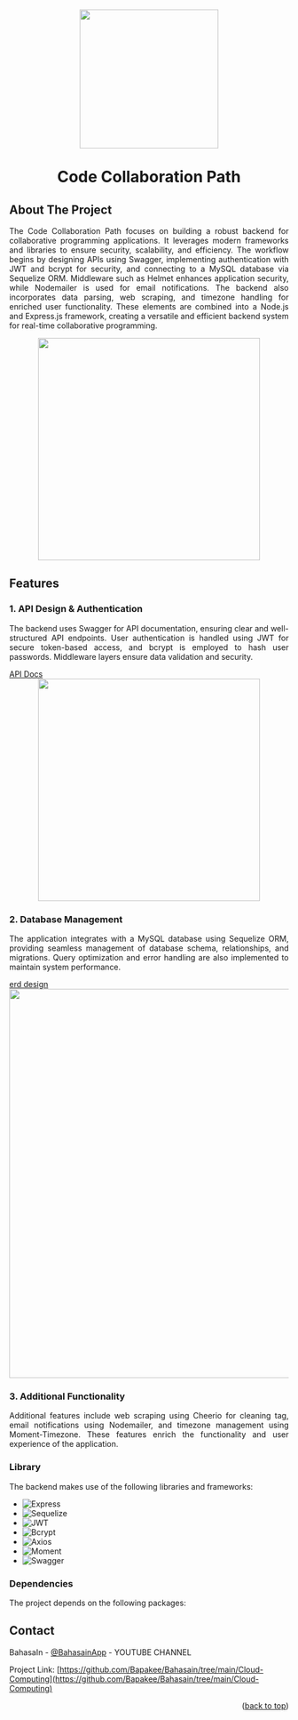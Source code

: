 <h1 align="center">
  <img align="center" src="https://storage.googleapis.com/bahasain-443714-resource-bucket/bahsain/logoBahasain.png"  width="250" height="250"></img>
<br><br>
Code Collaboration Path
</h1>

<!-- ABOUT THE PROJECT -->
## About The Project
<p align="justify">
The Code Collaboration Path focuses on building a robust backend for collaborative programming applications. It leverages modern frameworks and libraries to ensure security, scalability, and efficiency. The workflow begins by designing APIs using Swagger, implementing authentication with JWT and bcrypt for security, and connecting to a MySQL database via Sequelize ORM. Middleware such as Helmet enhances application security, while Nodemailer is used for email notifications. The backend also incorporates data parsing, web scraping, and timezone handling for enriched user functionality. These elements are combined into a Node.js and Express.js framework, creating a versatile and efficient backend system for real-time collaborative programming.
</p>

<div align="center">
  <img align="center" src="https://storage.googleapis.com/bahasain-443714-resource-bucket/bahsain/illustrasi.png"  max-width="600" height="400"></img>
</div>

## Features
### 1. API Design & Authentication
<p align="justify">
The backend uses Swagger for API documentation, ensuring clear and well-structured API endpoints. User authentication is handled using JWT for secure token-based access, and bcrypt is employed to hash user passwords. Middleware layers ensure data validation and security.
</p>
  <a href="https://backend-app-238480322773.asia-southeast2.run.app">API Docs</a>

<div align="center">
  <img align="center" src="https://storage.googleapis.com/bahasain-443714-resource-bucket/bahsain/fiture.png"  max-width="600" height="400"></img>
</div>

### 2. Database Management
<p align="justify">
The application integrates with a MySQL database using Sequelize ORM, providing seamless management of database schema, relationships, and migrations. Query optimization and error handling are also implemented to maintain system performance.
</p>
  <a href="https://drive.google.com/file/d/1g68j24MdkzhBwe_cm_ZEIhB7LwS7aTB3/view?usp=sharing">erd design</a>

<div align="center">
  <img align="center" src="https://storage.googleapis.com/bahasain-443714-resource-bucket/bahsain/erd.png"  width="900" height="700"></img>
</div>

### 3. Additional Functionality
<p align="justify">
Additional features include web scraping using Cheerio for cleaning tag, email notifications using Nodemailer, and timezone management using Moment-Timezone. These features enrich the functionality and user experience of the application.
</p>


### Library
The backend makes use of the following libraries and frameworks:

- ![Express](https://img.shields.io/badge/express-%23000000.svg?style=for-the-badge&logo=express&logoColor=white)
- ![Sequelize](https://img.shields.io/badge/sequelize-%23000000.svg?style=for-the-badge&logo=sequelize&logoColor=blue)
- ![JWT](https://img.shields.io/badge/JWT-%23000000.svg?style=for-the-badge&logo=jsonwebtokens&logoColor=green)
- ![Bcrypt](https://img.shields.io/badge/bcrypt-%23000000.svg?style=for-the-badge&logo=bcrypt&logoColor=orange)
- ![Axios](https://img.shields.io/badge/axios-%23000000.svg?style=for-the-badge&logo=axios&logoColor=blue)
- ![Moment](https://img.shields.io/badge/moment-%23000000.svg?style=for-the-badge&logo=moment&logoColor=yellow)
- ![Swagger](https://img.shields.io/badge/swagger-%23000000.svg?style=for-the-badge&logo=swagger&logoColor=green)

### Dependencies
The project depends on the following packages:



<!-- CONTACT -->
## Contact
BahasaIn - [@BahasainApp](https://youtube.com/@bahasainapp?si=oIAY0DYt4onk3ETp) - YOUTUBE CHANNEL

Project Link: [https://github.com/Bapakee/Bahasain/tree/main/Cloud-Computing](https://github.com/Bapakee/Bahasain/tree/main/Cloud-Computing)

<p align="right">(<a href="#readme-top">back to top</a>)</p>

